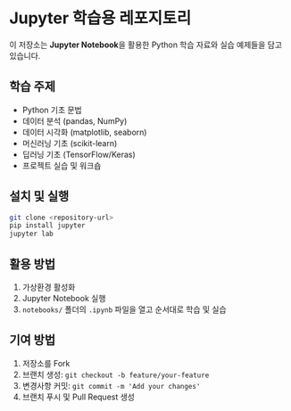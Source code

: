 # Jupyter 학습용 레포지토리

이 저장소는 **Jupyter Notebook**을 활용한 Python 학습 자료와 실습 예제들을 담고 있습니다.

## 학습 주제

- Python 기초 문법
- 데이터 분석 (pandas, NumPy)
- 데이터 시각화 (matplotlib, seaborn)
- 머신러닝 기초 (scikit-learn)
- 딥러닝 기초 (TensorFlow/Keras)
- 프로젝트 실습 및 워크숍

## 설치 및 실행

```bash
git clone <repository-url>
pip install jupyter
jupyter lab
```

## 활용 방법

1. 가상환경 활성화
2. Jupyter Notebook 실행
3. `notebooks/` 폴더의 `.ipynb` 파일을 열고 순서대로 학습 및 실습

## 기여 방법

1. 저장소를 Fork
2. 브랜치 생성: `git checkout -b feature/your-feature`
3. 변경사항 커밋: `git commit -m 'Add your changes'`
4. 브랜치 푸시 및 Pull Request 생성
